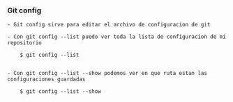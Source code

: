 
### Git config

    - Git config sirve para editar el archivo de configuracion de git

    - Con git config --list puedo ver toda la lista de configuracion de mi repositorio

        $ git config --list


    - Con git config --list --show podemos ver en que ruta estan las configuraciones guardadas 

        $ git config --list --show
